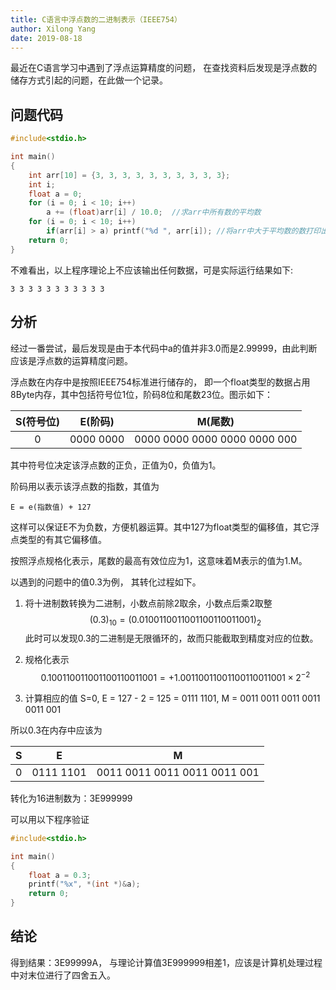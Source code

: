 ```yaml
---
title: C语言中浮点数的二进制表示（IEEE754）
author: Xilong Yang
date: 2019-08-18
---
```


最近在C语言学习中遇到了浮点运算精度的问题， 在查找资料后发现是浮点数的储存方式引起的问题，在此做一个记录。

## 问题代码

```c
#include<stdio.h>

int main()
{
    int arr[10] = {3, 3, 3, 3, 3, 3, 3, 3, 3, 3};
    int i;
    float a = 0;
    for (i = 0; i < 10; i++)
        a += (float)arr[i] / 10.0;  //求arr中所有数的平均数
    for (i = 0; i < 10; i++)
        if(arr[i] > a) printf("%d ", arr[i]); //将arr中大于平均数的数打印出来
    return 0;
}
```

不难看出，以上程序理论上不应该输出任何数据，可是实际运行结果如下:

```none
3 3 3 3 3 3 3 3 3 3 3

```
## 分析

经过一番尝试，最后发现是由于本代码中a的值并非3.0而是2.99999，由此判断应该是浮点数的运算精度问题。

浮点数在内存中是按照IEEE754标准进行储存的， 即一个float类型的数据占用8Byte内存，其中包括符号位1位，阶码8位和尾数23位。图示如下：

|S(符号位)|E(阶码)|M(尾数)|
|:--:|:--:|:--:|
|0|0000 0000|0000 0000 0000 0000 0000 000|

其中符号位决定该浮点数的正负，正值为0，负值为1。

阶码用以表示该浮点数的指数，其值为

`E = e(指数值) + 127`

这样可以保证E不为负数，方便机器运算。其中127为float类型的偏移值，其它浮点类型的有其它偏移值。

按照浮点规格化表示，尾数的最高有效位应为1，这意味着M表示的值为1.M。

以遇到的问题中的值0.3为例， 其转化过程如下。

1. 将十进制数转换为二进制，小数点前除2取余，小数点后乘2取整
$$(0.3)_{10} = (0.0100110011001100110011001)_2 $$
此时可以发现0.3的二进制是无限循环的，故而只能截取到精度对应的位数。

2. 规格化表示
$$0.100110011001100110011001=+1.00110011001100110011001\times2^{-2}$$

1. 计算相应的值
S=0, E = 127 - 2 = 125 = 0111 1101, M = 0011 0011 0011 0011 0011 001

所以0.3在内存中应该为

|S|E|M|
|--|--|--|
|0|0111 1101|0011 0011 0011 0011 0011 001|

转化为16进制数为：3E999999

可以用以下程序验证
```c
#include<stdio.h>

int main()
{
    float a = 0.3;
    printf("%x", *(int *)&a);
    return 0;
}
```
## 结论

得到结果：3E99999A， 与理论计算值3E999999相差1，应该是计算机处理过程中对末位进行了四舍五入。
